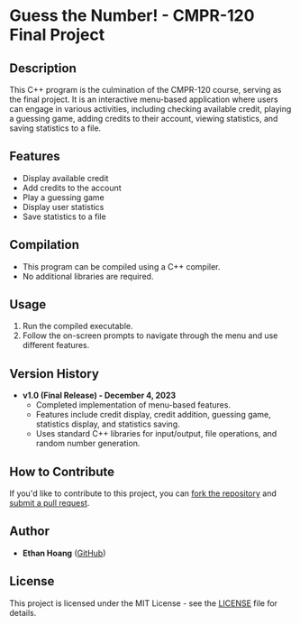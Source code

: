# Guess the Number! - CMPR-120 Final Project

## Description
This C++ program is the culmination of the CMPR-120 course, serving as the final project. It is an interactive menu-based application where users can engage in various activities, including checking available credit, playing a guessing game, adding credits to their account, viewing statistics, and saving statistics to a file.

## Features
- Display available credit
- Add credits to the account
- Play a guessing game
- Display user statistics
- Save statistics to a file

## Compilation
- This program can be compiled using a C++ compiler.
- No additional libraries are required.

## Usage
1. Run the compiled executable.
2. Follow the on-screen prompts to navigate through the menu and use different features.

## Version History
- **v1.0 (Final Release) - December 4, 2023**
  - Completed implementation of menu-based features.
  - Features include credit display, credit addition, guessing game, statistics display, and statistics saving.
  - Uses standard C++ libraries for input/output, file operations, and random number generation.

## How to Contribute
If you'd like to contribute to this project, you can [fork the repository](#) and [submit a pull request](#).

## Author
- **Ethan Hoang** ([GitHub](https://github.com/NamuLife6268))

## License
This project is licensed under the MIT License - see the [LICENSE](LICENSE) file for details.
